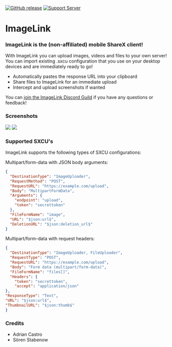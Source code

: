 [![GitHub release](https://img.shields.io/github/release/adrifcastr/ImageLink.svg)](https://GitHub.com/adrifcastr/ImageLink/releases/) [![Support Server](https://img.shields.io/discord/844574704698130492.svg?color=7289da&label=TestingMeme&logo=discord&style=flat-square)](https://discord.gg/MSDcP79cch)


# ImageLink
### ImageLink is the (non-affiliated) mobile ShareX client!

With ImageLink you can upload images, videos and files to your own server!
You can import existing .sxcu configuration that you use on your desktop devices and are immediately ready to go!

- Automatically pastes the response URL into your clipboard
- Share files to ImageLink for an immediate upload
- Intercept and upload screenshots if wanted

You can [join the ImageLink Discord Guild](https://discord.gg/MSDcP79cch) if you have any questions or feedback!


### Screenshots

<a href="https://depressed-lemonade.me/ImLOBEm.png"><img src="https://depressed-lemonade.me/ImLOBEm.png"/></a>
<a href="https://depressed-lemonade.me/LKSmTUu.png"><img src="https://depressed-lemonade.me/LKSmTUu.png"/></a>


### Supported SXCU's

ImageLink supports the following types of SXCU configurations:

Multipart/form-data with JSON body arguments:
```json
{
  "DestinationType": "ImageUploader",
  "RequestMethod": "POST",
  "RequestURL": "https://example.com/upload",
  "Body": "MultipartFormData",
  "Arguments": {
    "endpoint": "upload",
    "token": "secrettoken"
  },
  "FileFormName": "image",
  "URL": "$json:url$",
  "DeletionURL": "$json:deletion_url$"
}
```

Multipart/form-data with request headers:
```json
{
  "DestinationType": "ImageUploader, FileUploader",
  "RequestType": "POST",
  "RequestURL": "https://example.com/upload",
  "Body": "Form data (multipart/form-data)",
  "FileFormName": "files[]",
  "Headers": {
    "token": "secrettoken",
    "accept": "application/json"
},
"ResponseType": "Text",
"URL": "$json:url$",
"ThumbnailURL": "$json:thumb$"
}
```

### Credits

- Adrian Castro
- Sören Stabenow

